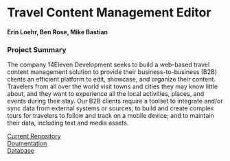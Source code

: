 # Travel Content Management Editor
#### Erin Loehr, Ben Rose, Mike Bastian

### Project Summary  
The company 14Eleven Development seeks to build a web-based travel content management solution to provide their business-to-business (B2B) 
clients an efficient platform to edit, showcase, and organize their content. Travelers from all over the world visit towns and cities they may 
know little about, and they want to experience all the local activities, places, and events during their stay. Our B2B clients require a 
toolset to integrate and/or sync data from external systems or sources; to build and create complex tours for travelers to follow and track on 
a mobile device; and to maintain their data, including text and media assets.

[Current Repository](https://github.com/bcrose/TCME-Code)    
[Doumentation](https://github.com/erincloehr/Travel-Content-Management-Editor)  
[Database](https://github.com/erincloehr/Travel-Content-Management-Editor-Database)
